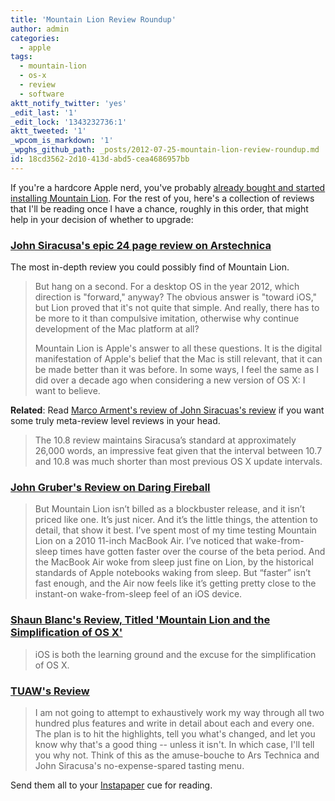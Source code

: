 ```yaml
---
title: 'Mountain Lion Review Roundup'
author: admin
categories:
  - apple
tags:
  - mountain-lion
  - os-x
  - review
  - software
aktt_notify_twitter: 'yes'
_edit_last: '1'
_edit_lock: '1343232736:1'
aktt_tweeted: '1'
_wpcom_is_markdown: '1'
_wpghs_github_path: _posts/2012-07-25-mountain-lion-review-roundup.md
id: 18cd3562-2d10-413d-abd5-cea4686957bb
---
```

<p>If you're a hardcore Apple nerd, you've probably <a href="https://chrisenns.com/2012/07/mountain-lion-is-available/">already bought and started installing Mountain Lion</a>. For the rest of you, here's a collection of reviews that I'll be reading once I have a chance, roughly in this order, that might help in your decision of whether to upgrade:</p>
<h3><a href="http://arstechnica.com/apple/2012/07/os-x-10-8/">John Siracusa's epic 24 page review on Arstechnica</a></h3>
<p>The most in-depth review you could possibly find of Mountain Lion.</p>
<blockquote><p>
  But hang on a second. For a desktop OS in the year 2012, which direction is "forward," anyway? The obvious answer is "toward iOS," but Lion proved that it's not quite that simple. And really, there has to be more to it than compulsive imitation, otherwise why continue development of the Mac platform at all?</p>
<p>  Mountain Lion is Apple's answer to all these questions. It is the digital manifestation of Apple's belief that the Mac is still relevant, that it can be made better than it was before. In some ways, I feel the same as I did over a decade ago when considering a new version of OS X: I want to believe.
</p></blockquote>
<p><strong>Related</strong>: Read <a href="http://www.marco.org/2012/07/25/siracusa-mountain-lion-review-review">Marco Arment's review of John Siracuas's review</a> if you want some truly meta-review level reviews in your head.</p>
<blockquote><p>
  The 10.8 review maintains Siracusa’s standard at approximately 26,000 words, an impressive feat given that the interval between 10.7 and 10.8 was much shorter than most previous OS X update intervals.
</p></blockquote>
<h3><a href="http://daringfireball.net/2012/07/mountain_lion">John Gruber's Review on Daring Fireball</a></h3>
<blockquote><p>
  But Mountain Lion isn’t billed as a blockbuster release, and it isn’t priced like one. It’s just nicer. And it’s the little things, the attention to detail, that show it best. I’ve spent most of my time testing Mountain Lion on a 2010 11-inch MacBook Air. I’ve noticed that wake-from-sleep times have gotten faster over the course of the beta period. And the MacBook Air woke from sleep just fine on Lion, by the historical standards of Apple notebooks waking from sleep. But “faster” isn’t fast enough, and the Air now feels like it’s getting pretty close to the instant-on wake-from-sleep feel of an iOS device.
</p></blockquote>
<h3><a href="http://shawnblanc.net/2012/07/mountain-lion-and-the-simplification-of-os-x/">Shaun Blanc's Review, Titled 'Mountain Lion and the Simplification of OS X'</a></h3>
<blockquote><p>
  iOS is both the learning ground and the excuse for the simplification of OS X.
</p></blockquote>
<h3><a href="http://www.tuaw.com/2012/07/25/os-x-mountain-lion-the-tuaw-review/">TUAW's Review</a></h3>
<blockquote><p>
  I am not going to attempt to exhaustively work my way through all two hundred plus features and write in detail about each and every one. The plan is to hit the highlights, tell you what's changed, and let you know why that's a good thing -- unless it isn't. In which case, I'll tell you why not. Think of this as the amuse-bouche to Ars Technica and John Siracusa's no-expense-spared tasting menu.
</p></blockquote>
<p>Send them all to your <a href="http://www.instapaper.com">Instapaper</a> cue for reading.</p>
